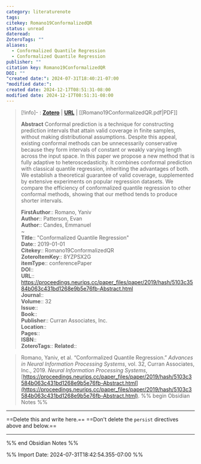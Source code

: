 ```yaml
---
category: literaturenote
tags: 
citekey: Romano19ConformalizedQR
status: unread
dateread: 
ZoteroTags: ""
aliases:
  - Conformalized Quantile Regression
  - Conformalized Quantile Regression
publisher: ""
citation key: Romano19ConformalizedQR
DOI: ""
"created date:": 2024-07-31T18:40:21-07:00
"modified date:": 
created date: 2024-12-17T08:51:31-08:00
modified date: 2024-12-17T08:51:31-08:00
---
```


> [!info]- : [**Zotero**](zotero://select/library/items/8YZPSX2G)   | [**URL**](https://proceedings.neurips.cc/paper_files/paper/2019/hash/5103c3584b063c431bd1268e9b5e76fb-Abstract.html) | [[Romano19ConformalizedQR.pdf|PDF]]
>
> 
> **Abstract**
> Conformal prediction is a technique for constructing prediction intervals that attain valid coverage in finite samples, without making distributional assumptions. Despite this appeal, existing conformal methods can be unnecessarily conservative because they form intervals of constant or weakly varying length across the input space. In this paper we propose a new method that is fully adaptive to heteroscedasticity. It combines conformal prediction with classical quantile regression, inheriting the advantages of both. We establish a theoretical guarantee of valid coverage, supplemented by extensive experiments on popular regression datasets. We compare the efficiency of conformalized quantile regression to other conformal methods, showing that our method tends to produce shorter intervals.
> 
> 
> **FirstAuthor**:: Romano, Yaniv  
> **Author**:: Patterson, Evan  
> **Author**:: Candes, Emmanuel  
~    
> **Title**:: "Conformalized Quantile Regression"  
> **Date**:: 2019-01-01  
> **Citekey**:: Romano19ConformalizedQR  
> **ZoteroItemKey**:: 8YZPSX2G  
> **itemType**:: conferencePaper  
> **DOI**::   
> **URL**:: https://proceedings.neurips.cc/paper_files/paper/2019/hash/5103c3584b063c431bd1268e9b5e76fb-Abstract.html  
> **Journal**::   
> **Volume**:: 32  
> **Issue**::   
> **Book**::   
> **Publisher**:: Curran Associates, Inc.  
> **Location**::    
> **Pages**::   
> **ISBN**::   
> **ZoteroTags**:: 
> **Related**:: 

> Romano, Yaniv, et al. “Conformalized Quantile Regression.” _Advances in Neural Information Processing Systems_, vol. 32, Curran Associates, Inc., 2019. _Neural Information Processing Systems_, [https://proceedings.neurips.cc/paper_files/paper/2019/hash/5103c3584b063c431bd1268e9b5e76fb-Abstract.html](https://proceedings.neurips.cc/paper_files/paper/2019/hash/5103c3584b063c431bd1268e9b5e76fb-Abstract.html).
%% begin Obsidian Notes %%
___
==Delete this and write here.==
==Don't delete the `persist` directives above and below.==
___
%% end Obsidian Notes %%



%% Import Date: 2024-07-31T18:42:54.355-07:00 %%
